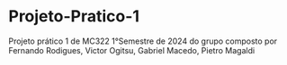 # Projeto-Pratico-1
Projeto prático 1 de MC322 1°Semestre de 2024 do grupo composto por Fernando Rodigues, Victor Ogitsu, Gabriel Macedo, Pietro Magaldi

